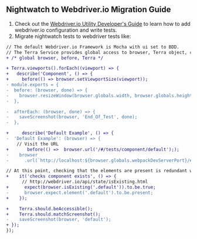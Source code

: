 ## Nightwatch to Webdriver.io Migration Guide
  
1. Check out the [Webdriver.io Utility Developer's Guide](https://github.com/cerner/terra-toolkit/blob/master/docs/Wdio_Utility.md) to learn how to add webdriver.io configuration and write tests.
2. Migrate nightwatch tests to webdriver tests like:
```diff
// The default Webdriver.io Framework is Mocha with ui set to BDD.
// The Terra Service provides global access to browser, Terra object, chai.should and chai.expect (See http://chaijs.com/api/bdd/)
+ /* global browser, before, Terra */

+ Terra.viewports().forEach((viewport) => {
+   describe('Component', () => {
+     before(() => browser.setViewportSize(viewport));
- module.exports = {
-  before: (browser, done) => {
-    browser.resizeWindow(browser.globals.width, browser.globals.height, done);
-  },

-  afterEach: (browser, done) => {
-    saveScreenshot(browser, 'End_Of_Test', done);
-  },

+     describe('Default Example', () => {
-  'Default Example': (browser) => {
    // Visit the URL
+       before(() =>  browser.url('/#/tests/component/default'););
-    browser
-      .url(`http://localhost:${browser.globals.webpackDevServerPort}/#/tests/component/default`);

// At this point, checking that the elements are present is redundant when using visual regression since screenshot comparison will ensure these elements are displays
+    it('checks component exists', () => {
      // http://webdriver.io/api/state/isExisting.html
+      expect(browser.isExisting('.default')).to.be.true;
-      browser.expect.element('.default').to.be.present;
+    });

+    Terra.should.beAccessible();
+    Terra.should.matchScreenshot();
-    saveScreenshot(browser, 'default');
+ });
});
```